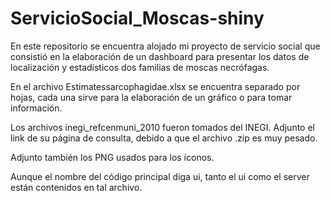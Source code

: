 # ServicioSocial_Moscas-shiny
En este repositorio se encuentra alojado mi proyecto de servicio social que consistió en la elaboración de un dashboard para presentar los datos de localización y estadísticos dos familias de moscas necrófagas.

En el archivo Estimatessarcophagidae.xlsx se encuentra separado por hojas, cada una sirve para la elaboración de un gráfico o para tomar información.

Los archivos inegi_refcenmuni_2010 fueron tomados del INEGI. Adjunto el link de su página de consulta, debido a que el archivo .zip es muy pesado.

Adjunto también los PNG usados para los íconos.

Aunque el nombre del código principal diga ui, tanto el ui como el server están contenidos en tal archivo. 
